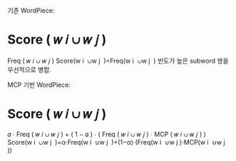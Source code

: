 기존 WordPiece:

Score
(
𝑤
𝑖
∪
𝑤
𝑗
)
=
Freq
(
𝑤
𝑖
∪
𝑤
𝑗
)
Score(w 
i
​
 ∪w 
j
​
 )=Freq(w 
i
​
 ∪w 
j
​
 )
빈도가 높은 subword 쌍을 우선적으로 병합.

MCP 기반 WordPiece:

Score
(
𝑤
𝑖
∪
𝑤
𝑗
)
=
𝛼
⋅
Freq
(
𝑤
𝑖
∪
𝑤
𝑗
)
+
(
1
−
𝛼
)
⋅
(
Freq
(
𝑤
𝑖
∪
𝑤
𝑗
)
⋅
MCP
(
𝑤
𝑖
∪
𝑤
𝑗
)
)
Score(w 
i
​
 ∪w 
j
​
 )=α⋅Freq(w 
i
​
 ∪w 
j
​
 )+(1−α)⋅(Freq(w 
i
​
 ∪w 
j
​
 )⋅MCP(w 
i
​
 ∪w 
j
​
 ))
